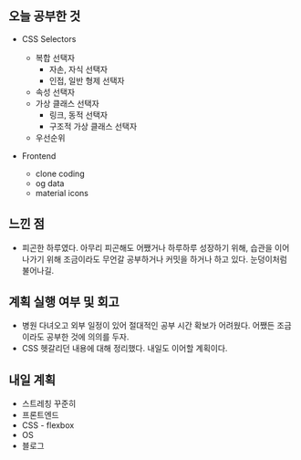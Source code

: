 ## 오늘 공부한 것

- CSS Selectors

  - 복합 선택자
    - 자손, 자식 선택자
    - 인접, 일반 형제 선택자
  - 속성 선택자
  - 가상 클래스 선택자
    - 링크, 동적 선택자
    - 구조적 가상 클래스 선택자
  - 우선순위

- Frontend

  - clone coding
  - og data
  - material icons

## 느낀 점

- 피곤한 하루였다. 아무리 피곤해도 어쨌거나 하루하루 성장하기 위해, 습관을 이어나가기 위해 조금이라도 무언갈 공부하거나 커밋을 하거나 하고 있다. 눈덩이처럼 불어나길.

## 계획 실행 여부 및 회고

- 병원 다녀오고 외부 일정이 있어 절대적인 공부 시간 확보가 어려웠다. 어쨌든 조금이라도 공부한 것에 의의를 두자.
- CSS 헷갈리던 내용에 대해 정리했다. 내일도 이어할 계획이다.

## 내일 계획

- 스트레칭 꾸준히
- 프론트엔드
- CSS - flexbox
- OS
- 블로그
